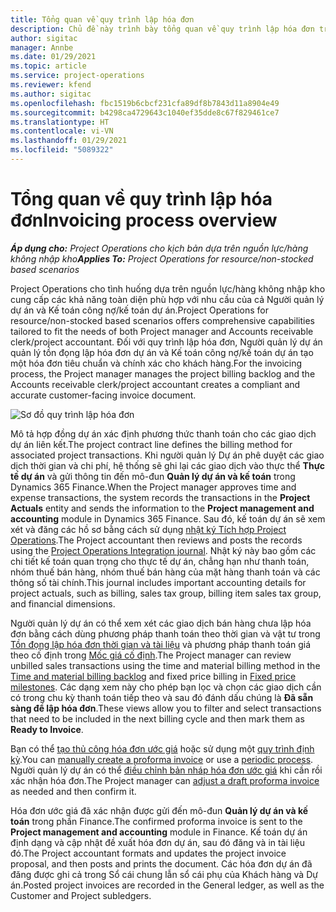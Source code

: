 ```yaml
---
title: Tổng quan về quy trình lập hóa đơn
description: Chủ đề này trình bày tổng quan về quy trình lập hóa đơn trong Project Operations cho các cho tình huống dựa trên nguồn lực/hàng không nhập kho.
author: sigitac
manager: Annbe
ms.date: 01/29/2021
ms.topic: article
ms.service: project-operations
ms.reviewer: kfend
ms.author: sigitac
ms.openlocfilehash: fbc1519b6cbcf231cfa89df8b7843d11a8904e49
ms.sourcegitcommit: b4298ca4729643c1040ef35dde8c67f829461ce7
ms.translationtype: HT
ms.contentlocale: vi-VN
ms.lasthandoff: 01/29/2021
ms.locfileid: "5089322"
---
```

# <a name="invoicing-process-overview"></a><span data-ttu-id="28aa5-103">Tổng quan về quy trình lập hóa đơn</span><span class="sxs-lookup"><span data-stu-id="28aa5-103">Invoicing process overview</span></span>

<span data-ttu-id="28aa5-104">_**Áp dụng cho:** Project Operations cho kịch bản dựa trên nguồn lực/hàng không nhập kho_</span><span class="sxs-lookup"><span data-stu-id="28aa5-104">_**Applies To:** Project Operations for resource/non-stocked based scenarios_</span></span>

<span data-ttu-id="28aa5-105">Project Operations cho tình huống dựa trên nguồn lực/hàng không nhập kho cung cấp các khả năng toàn diện phù hợp với nhu cầu của cả Người quản lý dự án và Kế toán công nợ/kế toán dự án.</span><span class="sxs-lookup"><span data-stu-id="28aa5-105">Project Operations for resource/non-stocked based scenarios offers comprehensive capabilities tailored to fit the needs of both Project manager and Accounts receivable clerk/project accountant.</span></span> <span data-ttu-id="28aa5-106">Đối với quy trình lập hóa đơn, Người quản lý dự án quản lý tồn đọng lập hóa đơn dự án và Kế toán công nợ/kế toán dự án tạo một hóa đơn tiêu chuẩn và chính xác cho khách hàng.</span><span class="sxs-lookup"><span data-stu-id="28aa5-106">For the invoicing process, the Project manager manages the project billing backlog and the Accounts receivable clerk/project accountant creates a compliant and accurate customer-facing invoice document.</span></span>

![Sơ đồ quy trình lập hóa đơn](./media/invoicing-flow.png)

<span data-ttu-id="28aa5-108">Mô tả hợp đồng dự án xác định phương thức thanh toán cho các giao dịch dự án liên kết.</span><span class="sxs-lookup"><span data-stu-id="28aa5-108">The project contract line defines the billing method for associated project transactions.</span></span> <span data-ttu-id="28aa5-109">Khi người quản lý Dự án phê duyệt các giao dịch thời gian và chi phí, hệ thống sẽ ghi lại các giao dịch vào thực thể **Thực tế dự án** và gửi thông tin đến mô-đun **Quản lý dự án và kế toán** trong Dynamics 365 Finance.</span><span class="sxs-lookup"><span data-stu-id="28aa5-109">When the Project manager approves time and expense transactions, the system records the transactions in the **Project Actuals** entity and sends the information to the **Project management and accounting** module in Dynamics 365 Finance.</span></span> <span data-ttu-id="28aa5-110">Sau đó, kế toán dự án sẽ xem xét và đăng các hồ sơ bằng cách sử dụng [nhật ký Tích hợp Project Operations](../project-accounting/project-operations-integration-journal.md).</span><span class="sxs-lookup"><span data-stu-id="28aa5-110">The Project accountant then reviews and posts the records using the [Project Operations Integration journal](../project-accounting/project-operations-integration-journal.md).</span></span> <span data-ttu-id="28aa5-111">Nhật ký này bao gồm các chi tiết kế toán quan trọng cho thực tế dự án, chẳng hạn như thanh toán, nhóm thuế bán hàng, nhóm thuế bán hàng của mặt hàng thanh toán và các thông số tài chính.</span><span class="sxs-lookup"><span data-stu-id="28aa5-111">This journal includes important accounting details for project actuals, such as billing, sales tax group, billing item sales tax group, and financial dimensions.</span></span>

<span data-ttu-id="28aa5-112">Người quản lý dự án có thể xem xét các giao dịch bán hàng chưa lập hóa đơn bằng cách dùng phương pháp thanh toán theo thời gian và vật tư trong [Tồn đọng lập hóa đơn thời gian và tài liệu](../proforma-invoicing/manage-billing-backlog.md#time-and-material-billing-backlog) và phương pháp thanh toán giá theo cố định trong [Mốc giá cố định](../proforma-invoicing/manage-billing-backlog.md#fixed-price-milestones).</span><span class="sxs-lookup"><span data-stu-id="28aa5-112">The Project manager can review unbilled sales transactions using the time and material billing method in the [Time and material billing backlog](../proforma-invoicing/manage-billing-backlog.md#time-and-material-billing-backlog) and fixed price billing in [Fixed price milestones](../proforma-invoicing/manage-billing-backlog.md#fixed-price-milestones).</span></span> <span data-ttu-id="28aa5-113">Các dạng xem này cho phép bạn lọc và chọn các giao dịch cần có trong chu kỳ thanh toán tiếp theo và sau đó đánh dấu chúng là **Đã sẵn sàng để lập hóa đơn**.</span><span class="sxs-lookup"><span data-stu-id="28aa5-113">These views allow you to filter and select transactions that need to be included in the next billing cycle and then mark them as **Ready to Invoice**.</span></span>

<span data-ttu-id="28aa5-114">Bạn có thể [tạo thủ công hóa đơn ước giá](../proforma-invoicing/create-manual-proforma-invoice.md) hoặc sử dụng một [quy trình định kỳ](../proforma-invoicing/configure-automated-invoice-creation.md).</span><span class="sxs-lookup"><span data-stu-id="28aa5-114">You can [manually create a proforma invoice](../proforma-invoicing/create-manual-proforma-invoice.md) or use a [periodic process](../proforma-invoicing/configure-automated-invoice-creation.md).</span></span> <span data-ttu-id="28aa5-115">Người quản lý dự án có thể [điều chỉnh bản nháp hóa đơn ước giá](../proforma-invoicing/manage-proforma-invoice.md) khi cần rồi xác nhận hóa đơn.</span><span class="sxs-lookup"><span data-stu-id="28aa5-115">The Project manager can [adjust a draft proforma invoice](../proforma-invoicing/manage-proforma-invoice.md) as needed and then confirm it.</span></span>

<span data-ttu-id="28aa5-116">Hóa đơn ước giá đã xác nhận được gửi đến mô-đun **Quản lý dự án và kế toán** trong phần Finance.</span><span class="sxs-lookup"><span data-stu-id="28aa5-116">The confirmed proforma invoice is sent to the **Project management and accounting** module in Finance.</span></span> <span data-ttu-id="28aa5-117">Kế toán dự án định dạng và cập nhật đề xuất hóa đơn dự án, sau đó đăng và in tài liệu đó.</span><span class="sxs-lookup"><span data-stu-id="28aa5-117">The Project accountant formats and updates the project invoice proposal, and then posts and prints the document.</span></span> <span data-ttu-id="28aa5-118">Các hóa đơn dự án đã đăng được ghi cả trong Sổ cái chung lẫn sổ cái phụ của Khách hàng và Dự án.</span><span class="sxs-lookup"><span data-stu-id="28aa5-118">Posted project invoices are recorded in the General ledger, as well as the Customer and Project subledgers.</span></span>
